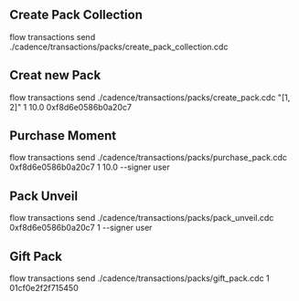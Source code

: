 ## Create Pack Collection

flow transactions send ./cadence/transactions/packs/create_pack_collection.cdc

## Creat new Pack

flow transactions send ./cadence/transactions/packs/create_pack.cdc "[1, 2]" 1 10.0 0xf8d6e0586b0a20c7

## Purchase Moment

flow transactions send ./cadence/transactions/packs/purchase_pack.cdc 0xf8d6e0586b0a20c7 1 10.0 --signer user

## Pack Unveil

flow transactions send ./cadence/transactions/packs/pack_unveil.cdc 0xf8d6e0586b0a20c7 1 --signer user

## Gift Pack

flow transactions send ./cadence/transactions/packs/gift_pack.cdc 1 01cf0e2f2f715450